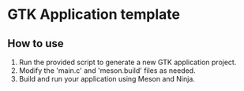 # GTK Application template

## How to use 

1. Run the provided script to generate a new GTK application project.
2. Modify the 'main.c' and 'meson.build' files as needed.
3. Build and run your application using Meson and Ninja.

